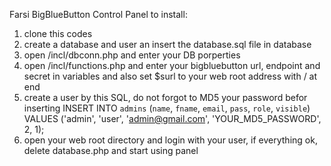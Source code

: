 Farsi BigBlueButton Control Panel
to install:
1. clone this codes
2. create a database and user an insert the database.sql file in database
3. open /incl/dbconn.php and enter your DB porperties
4. open /incl/functions.php and enter your bigbluebutton url, endpoint and secret in variables and also set $surl to your web root address with / at end
5. create a user by this SQL, do not forgot to MD5 your password befor inserting
INSERT INTO `admins` (`name`, `fname`, `email`, `pass`, `role`, `visible`) VALUES
('admin', 'user', 'admin@gmail.com', 'YOUR_MD5_PASSWORD', 2, 1);
6. open your web root directory and login with your user, if everything ok, delete database.php and start using panel
